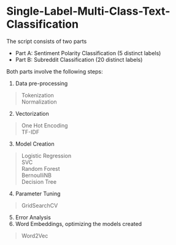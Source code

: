 # Single-Label-Multi-Class-Text-Classification

The script consists of two parts
- Part A: Sentiment Polarity Classification (5 distinct labels)
- Part B: Subreddit Classification (20 distinct labels)

Both parts involve the following steps:
1. Data pre-processing
  > Tokenization <br>
  > Normalization 
2. Vectorization
  > One Hot Encoding <br>
  > TF-IDF 
3. Model Creation
  > Logistic Regression <br>
  > SVC <br>
  > Random Forest <br>
  > BernoulliNB <br>
  > Decision Tree <br>
4. Parameter Tuning 
  > GridSearchCV
5. Error Analysis
6. Word Embeddings, optimizing the models created
  > Word2Vec
